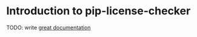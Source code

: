 # Introduction to pip-license-checker

TODO: write [great documentation](http://jacobian.org/writing/what-to-write/)

